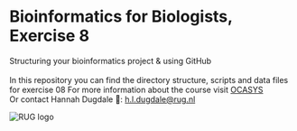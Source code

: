 # Bioinformatics for Biologists, Exercise 8<br>
Structuring your bioinformatics project & using GitHub<br>
<br>
In this repository you can find the directory structure, scripts and data files for exercise 08
For more information about the course visit [OCASYS](https://www.rug.nl/ocasys/ucg/vak/show?code=WMBY008-05)<br>
Or contact Hannah Dugdale :email:: h.l.dugdale@rug.nl<br>

![RUG logo](https://www.rug.nl/about-ug/practical-matters/huisstijl/huisstijl-basiselementen/images/rugr_logonl_rood_rgb-web.png)

